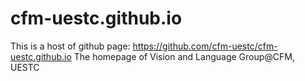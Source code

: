 # cfm-uestc.github.io
This is a host of github page: https://github.com/cfm-uestc/cfm-uestc.github.io
The homepage of Vision and Language Group@CFM, UESTC
